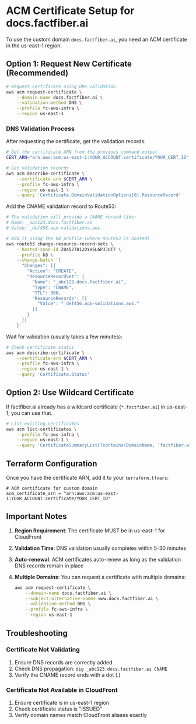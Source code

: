 # ACM Certificate Setup for docs.factfiber.ai

To use the custom domain `docs.factfiber.ai`, you need an ACM certificate in the us-east-1 region.

## Option 1: Request New Certificate (Recommended)

```bash
# Request certificate using DNS validation
aws acm request-certificate \
    --domain-name docs.factfiber.ai \
    --validation-method DNS \
    --profile fc-aws-infra \
    --region us-east-1
```

### DNS Validation Process

After requesting the certificate, get the validation records:

```bash
# Get the certificate ARN from the previous command output
CERT_ARN="arn:aws:acm:us-east-1:YOUR_ACCOUNT:certificate/YOUR_CERT_ID"

# Get validation records
aws acm describe-certificate \
    --certificate-arn $CERT_ARN \
    --profile fc-aws-infra \
    --region us-east-1 \
    --query 'Certificate.DomainValidationOptions[0].ResourceRecord'
```

Add the CNAME validation record to Route53:

```bash
# The validation will provide a CNAME record like:
# Name: _abc123.docs.factfiber.ai
# Value: _def456.acm-validations.aws.

# Add it using the k8 profile (where Route53 is hosted)
aws route53 change-resource-record-sets \
    --hosted-zone-id Z04527812OYH5L6PJJUT7 \
    --profile k8 \
    --change-batch '{
      "Changes": [{
        "Action": "CREATE",
        "ResourceRecordSet": {
          "Name": "_abc123.docs.factfiber.ai",
          "Type": "CNAME",
          "TTL": 300,
          "ResourceRecords": [{
            "Value": "_def456.acm-validations.aws."
          }]
        }
      }]
    }'
```

Wait for validation (usually takes a few minutes):

```bash
# Check certificate status
aws acm describe-certificate \
    --certificate-arn $CERT_ARN \
    --profile fc-aws-infra \
    --region us-east-1 \
    --query 'Certificate.Status'
```

## Option 2: Use Wildcard Certificate

If factfiber.ai already has a wildcard certificate (`*.factfiber.ai`) in us-east-1, you can use that.

```bash
# List existing certificates
aws acm list-certificates \
    --profile fc-aws-infra \
    --region us-east-1 \
    --query 'CertificateSummaryList[?contains(DomainName, `factfiber.ai`)]'
```

## Terraform Configuration

Once you have the certificate ARN, add it to your `terraform.tfvars`:

```hcl
# ACM certificate for custom domain
acm_certificate_arn = "arn:aws:acm:us-east-1:YOUR_ACCOUNT:certificate/YOUR_CERT_ID"
```

## Important Notes

1. **Region Requirement**: The certificate MUST be in us-east-1 for CloudFront
2. **Validation Time**: DNS validation usually completes within 5-30 minutes
3. **Auto-renewal**: ACM certificates auto-renew as long as the validation DNS records remain in place
4. **Multiple Domains**: You can request a certificate with multiple domains:

   ```bash
   aws acm request-certificate \
       --domain-name docs.factfiber.ai \
       --subject-alternative-names www.docs.factfiber.ai \
       --validation-method DNS \
       --profile fc-aws-infra \
       --region us-east-1
   ```

## Troubleshooting

### Certificate Not Validating

1. Ensure DNS records are correctly added
2. Check DNS propagation: `dig _abc123.docs.factfiber.ai CNAME`
3. Verify the CNAME record ends with a dot (.)

### Certificate Not Available in CloudFront

1. Ensure certificate is in us-east-1 region
2. Check certificate status is "ISSUED"
3. Verify domain names match CloudFront aliases exactly
